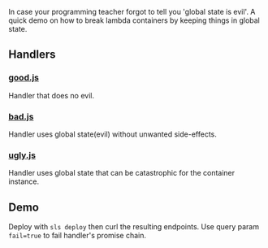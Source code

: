 In case your programming teacher forgot to tell you 'global state is evil'. A quick demo on how to break lambda containers by keeping things in global state.

## Handlers

### [good.js](good.js)
Handler that does no evil.

### [bad.js](bad.js)
Handler uses global state(evil) without unwanted side-effects.

### [ugly.js](ugly.js)
Handler uses global state that can be catastrophic for the container instance.

## Demo

Deploy with `sls deploy` then curl the resulting endpoints. Use query param `fail=true` to fail handler's promise chain.
